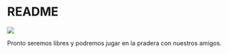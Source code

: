 # README

![](https://media1.giphy.com/media/xUPGcHLTkQo5zGbRx6/giphy.gif?cid=ecf05e47e5d1036628bf77135472aebb0382a1455edf2191&rid=giphy.gif)

Pronto seremos libres y podremos jugar en la pradera con nuestros amigos.